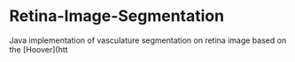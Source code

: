 # Retina-Image-Segmentation

Java implementation of vasculature segmentation on retina image based on the [Hoover](htt